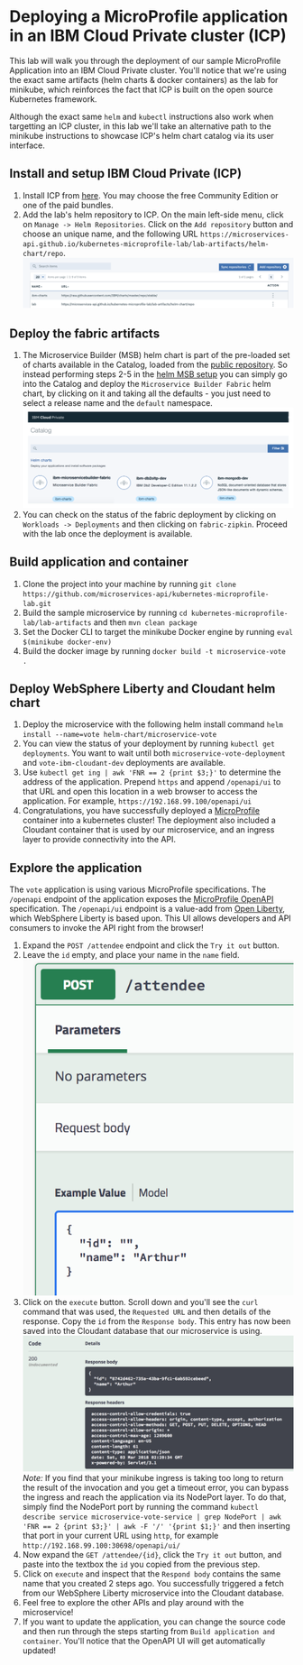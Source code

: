 # Deploying a MicroProfile application in an IBM Cloud Private cluster (ICP)

This lab will walk you through the deployment of our sample MicroProfile Application into an IBM Cloud Private cluster.  You'll notice that we're using the exact same artifacts (helm charts & docker containers) as the lab for minikube, which reinforces the fact that ICP is built on the open source Kubernetes framework.  

Although the exact same `helm` and `kubectl` instructions also work when targetting an ICP cluster, in this lab we'll take an alternative path to the minikube instructions to showcase ICP's helm chart catalog via its user interface.  


## Install and setup IBM Cloud Private (ICP)

1. Install ICP from [here](https://www.ibm.com/support/knowledgecenter/SSBS6K_2.1.0.1/installing/installing.html).  You may choose the free Community Edition or one of the paid bundles.  
1. Add the lab's helm repository to ICP.  On the main left-side menu, click on `Manage -> Helm Repositories`.  Click on the `Add repository` button and choose an unique name, and the following URL `https://microservices-api.github.io/kubernetes-microprofile-lab/lab-artifacts/helm-chart/repo`.
![Catalog Repository](images/catalog_repository.png)


## Deploy the fabric artifacts

1. The Microservice Builder (MSB) helm chart is part of the pre-loaded set of charts available in the Catalog, loaded from the [public repository](https://github.com/ibm/charts). So instead performing steps 2-5 in the [helm MSB setup](https://www.ibm.com/support/knowledgecenter/SS5PWC/setup.html#running-kubernetes-in-your-development-environment) you can simply go into the Catalog and deploy the `Microservice Builder Fabric` helm chart, by clicking on it and taking all the defaults - you just need to select a release name and the `default` namespace.
![MSB Fabric](images/catalog_msb.png)
1.  You can check on the status of the fabric deployment by clicking on `Workloads -> Deployments` and then clicking on `fabric-zipkin`.  Proceed with the lab once the deployment is available.


## Build application and container

1. Clone the project into your machine by running `git clone https://github.com/microservices-api/kubernetes-microprofile-lab.git`
1. Build the sample microservice by running `cd kubernetes-microprofile-lab/lab-artifacts` and then  `mvn clean package`
1. Set the Docker CLI to target the minikube Docker engine by running `eval $(minikube docker-env)`
1. Build the docker image by running `docker build -t microservice-vote .`

## Deploy WebSphere Liberty and Cloudant helm chart

1. Deploy the microservice with the following helm install command `helm install --name=vote helm-chart/microservice-vote`
1. You can view the status of your deployment by running `kubectl get deployments`.  You want to wait until both `microservice-vote-deployment` and `vote-ibm-cloudant-dev` deployments are available.
1. Use `kubectl get ing | awk 'FNR == 2 {print $3;}'` to determine the address of the application.  Prepend `https` and append `/openapi/ui` to that URL and open this location in a web browser to access the application. For example, `https://192.168.99.100/openapi/ui`
1. Congratulations, you have successfully deployed a [MicroProfile](http://microprofile.io/) container into a kubernetes cluster!  The deployment also included a Cloudant container that is used by our microservice, and an ingress layer to provide connectivity into the API.

## Explore the application
The `vote` application is using various MicroProfile specifications.  The `/openapi` endpoint of the application exposes the [MicroProfile OpenAPI](http://download.eclipse.org/microprofile/microprofile-open-api-1.0.1/microprofile-openapi-spec.html) specification.  The `/openapi/ui` endpoint is a value-add from [Open Liberty](https://openliberty.io/), which WebSphere Liberty is based upon.  This UI allows developers and API consumers to invoke the API right from the browser!

1. Expand the `POST /attendee` endpoint and click the `Try it out` button.
1. Leave the `id` empty, and place your name in the `name` field.
![image](images/post_screenshot.png)
1. Click on the `execute` button.  Scroll down and you'll see the `curl` command that was used, the `Requested URL` and then details of the response.  Copy the `id` from the `Response body`.  This entry has now been saved into the Cloudant database that our microservice is using.
![image](images/post_result.png)
*Note:*  If you find that your minikube ingress is taking too long to return the result of the invocation and you get a timeout error, you can bypass the ingress and reach the application via its NodePort layer.  To do that, simply find the NodePort port by running the command `kubectl describe service microservice-vote-service | grep NodePort | awk 'FNR == 2 {print $3;}' | awk -F '/' '{print $1;}'` and then inserting that port in your current URL using `http`, for example `http://192.168.99.100:30698/openapi/ui/`
1. Now expand the `GET /attendee/{id}`, click the `Try it out` button, and paste into the textbox the `id` you copied from the previous step.
1. Click on `execute` and inspect that the `Respond body` contains the same name that you created 2 steps ago. You successfully triggered a fetch from our WebSphere Liberty microservice into the Cloudant database.
1. Feel free to explore the other APIs and play around with the microservice!
1. If you want to update the application, you can change the source code and then run through the steps starting from `Build application and container`.  You'll notice that the OpenAPI UI will get automatically updated!
